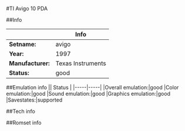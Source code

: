 #TI Avigo 10 PDA

##Info

||Info|
|-----|-----|
|**Setname:**|avigo
|**Year:**|1997
|**Manufacturer:**|Texas Instruments
|**Status:**|good

##Emulation info
|| Status |
|-----|-----|
|Overall emulation:|good
|Color emulation:|good
|Sound emulation:|good
|Graphics emulation:|good
|Savestates:|supported

##Tech info

##Romset info

<!--- START OF EDITED COMMENT DO NOT TOUCH TEXT ABOVE-->
